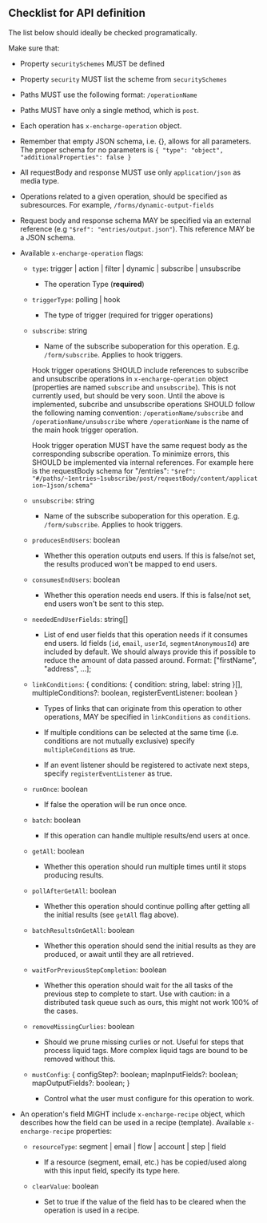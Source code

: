## Checklist for API definition

The list below should ideally be checked programatically.

Make sure that:

- Property `securitySchemes` MUST be defined
- Property `security` MUST list the scheme from `securitySchemes`
- Paths MUST use the following format: `/operationName`
- Paths MUST have only a single method, which is `post`.
- Each operation has `x-encharge-operation` object.
- Remember that empty JSON schema, i.e. {}, allows for all parameters.
  The proper schema for no parameters is
  `{ "type": "object", "additionalProperties": false }`
- All requestBody and response MUST use only `application/json` as media type.
- Operations related to a given operation, should be specified as
  subresources. For example, `/forms/dynamic-output-fields`
- Request body and response schema MAY be specified via an external reference
  (e.g `"$ref": "entries/output.json"`). This reference MAY be a JSON schema.
- Available `x-encharge-operation` flags:

  - `type`: trigger | action | filter | dynamic | subscribe | unsubscribe

    - The operation Type (**required**)

  - `triggerType`: polling | hook

    - The type of trigger (required for trigger operations)

  - `subscribe`: string

    - Name of the subscribe suboperation for this operation. E.g. `/form/subscribe`. Applies to hook triggers.

    Hook trigger operations SHOULD include references to subscribe
    and unsubscribe operations in `x-encharge-operation` object
    (properties are named `subscribe` and `unsubscribe`). This is not currently
    used, but should be very soon. Until the above is implemented, subcribe and
    unsubscribe operations SHOULD follow the following naming convention:
    `/operationName/subscribe` and `/operationName/unsubscribe` where
    `/operationName` is the name of the main hook trigger operation.

    Hook trigger operation MUST have the same request body as the
    corresponding subscribe operation. To minimize errors, this SHOULD be
    implemented via internal references. For example here is the requestBody schema
    for "/entries":
    `"$ref": "#/paths/~1entries~1subscribe/post/requestBody/content/application~1json/schema"`

  - `unsubscribe`: string

    - Name of the subscribe suboperation for this operation. E.g. `/form/subscribe`. Applies to hook triggers.

  - `producesEndUsers`: boolean

    - Whether this operation outputs end users. If this is false/not set, the results produced won't be mapped to end users.

  - `consumesEndUsers`: boolean

    - Whether this operation needs end users. If this is false/not set, end users won't be sent to this step.

  - `neededEndUserFields`: string[]

    - List of end user fields that this operation needs if it consumes end users. Id fields (`id`, `email`, `userId`, `segmentAnonymousId`) are included by default. We should always provide this if possible to reduce the amount of data passed around. Format: ["firstName", "address", ...];

  - `linkConditions`: { conditions: { condition: string, label: string }[], multipleConditions?: boolean, registerEventListener: boolean }

    - Types of links that can originate from this operation to other operations, MAY be specified in `linkConditions` as `conditions`.

    - If multiple conditions can be selected at the same time (i.e. conditions are not mutually exclusive) specify `multipleConditions` as true.

    - If an event listener should be registered to activate next steps, specify `registerEventListener` as true.

  - `runOnce`: boolean

    - If false the operation will be run once once.

  - `batch`: boolean

    - If this operation can handle multiple results/end users at once.

  - `getAll`: boolean

    - Whether this operation should run multiple times until it stops producing results.

  - `pollAfterGetAll`: boolean

    - Whether this operation should continue polling after getting all the initial results (see `getAll` flag above).

  - `batchResultsOnGetAll`: boolean

    - Whether this operation should send the initial results as they are produced, or await until they are all retrieved.

  - `waitForPreviousStepCompletion`: boolean

    - Whether this operation should wait for the all tasks of the previous step to complete to start. Use with caution: in a distributed task queue such as ours, this might not work 100% of the cases.

  - `removeMissingCurlies`: boolean

    - Should we prune missing curlies or not. Useful for steps that process liquid tags. More complex liquid tags are bound to be removed without this.

  - `mustConfig`: {
    configStep?: boolean;
    mapInputFields?: boolean;
    mapOutputFields?: boolean;
    }
    - Control what the user must configure for this operation to work.

- An operation's field MIGHT include `x-encharge-recipe` object, which describes how the field can be used in a recipe (template). Available `x-encharge-recipe` properties:

  - `resourceType`: segment | email | flow | account | step | field

    - If a resource (segment, email, etc.) has be copied/used along with this input field, specify its type here.

  - `clearValue`: boolean
    - Set to true if the value of the field has to be cleared when the operation is used in a recipe.
